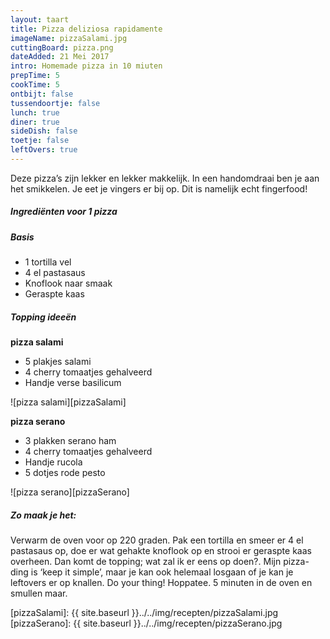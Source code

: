 ```yaml
---
layout: taart
title: Pizza deliziosa rapidamente
imageName: pizzaSalami.jpg
cuttingBoard: pizza.png
dateAdded: 21 Mei 2017
intro: Homemade pizza in 10 miuten
prepTime: 5
cookTime: 5
ontbijt: false
tussendoortje: false
lunch: true
diner: true
sideDish: false
toetje: false
leftOvers: true
---
```


Deze pizza’s zijn lekker en lekker makkelijk. In een handomdraai ben je aan het smikkelen. Je eet je vingers er bij op. Dit is namelijk echt fingerfood!

##### Ingrediënten voor 1 pizza
##### Basis
* 1 tortilla vel
* 4 el pastasaus
* Knoflook naar smaak
* Geraspte kaas

##### Topping ideeën
**pizza salami**
* 5 plakjes salami
* 4 cherry tomaatjes gehalveerd
* Handje verse basilicum

![pizza salami][pizzaSalami]


**pizza serano**
* 3 plakken serano ham
* 4 cherry tomaatjes gehalveerd
* Handje rucola
* 5 dotjes rode pesto

![pizza serano][pizzaSerano]

##### Zo maak je het:
Verwarm de oven voor op 220 graden. Pak een tortilla en smeer er 4 el pastasaus op, doe er wat gehakte knoflook op en strooi er geraspte kaas overheen. Dan komt de topping; wat zal ik er eens op doen?. Mijn pizza-ding is ‘keep it simple’, maar je kan ook helemaal losgaan of je kan je leftovers er op knallen. Do your thing! Hoppatee. 5 minuten in de oven en smullen maar.

[pizzaSalami]: {{ site.baseurl }}../../img/recepten/pizzaSalami.jpg
[pizzaSerano]: {{ site.baseurl }}../../img/recepten/pizzaSerano.jpg
